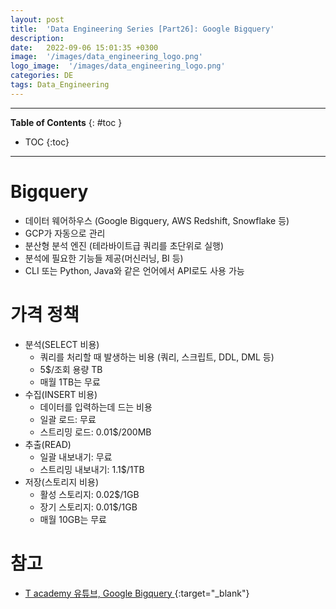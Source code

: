 ```yaml
---
layout: post
title:  'Data Engineering Series [Part26]: Google Bigquery'
description: 
date:   2022-09-06 15:01:35 +0300
image:  '/images/data_engineering_logo.png'
logo_image:  '/images/data_engineering_logo.png'
categories: DE
tags: Data_Engineering
---
```

---

**Table of Contents**
{: #toc }
*  TOC
{:toc}

---

# Bigquery

- 데이터 웨어하우스 (Google Bigquery, AWS Redshift, Snowflake 등)
- GCP가 자동으로 관리
- 분산형 분석 엔진 (테라바이트급 쿼리를 초단위로 실행)
- 분석에 필요한 기능들 제공(머신러닝, BI 등)
- CLI 또는 Python, Java와 같은 언어에서 API로도 사용 가능

# 가격 정책

- 분석(SELECT 비용)
  - 쿼리를 처리할 때 발생하는 비용 (쿼리, 스크립트, DDL, DML 등)
  - 5$/조회 용량 TB
  - 매월 1TB는 무료
- 수집(INSERT 비용)
  - 데이터를 입력하는데 드는 비용
  - 일괄 로드: 무료
  - 스트리밍 로드: 0.01$/200MB
- 추출(READ)
  - 일괄 내보내기: 무료
  - 스트리밍 내보내기: 1.1$/1TB
- 저장(스토리지 비용)
  - 활성 스토리지: 0.02$/1GB
  - 장기 스토리지: 0.01$/1GB
  - 매월 10GB는 무료









# 참고

- [T academy 유튜브, Google Bigquery ](https://www.youtube.com/watch?v=MILy4dzSGk4&list=PLghTMrY7fIM5fupKwEHQxw9ihqQAXeo3-){:target="_blank"}
